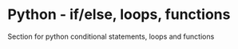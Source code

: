 # Python - if/else, loops, functions
Section for python conditional statements, loops and functions
